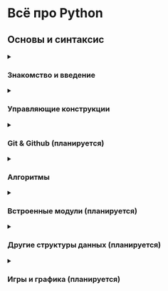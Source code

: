# Всё про Python

## Основы и синтаксис

<details>
    <summary><h3>Знакомство и введение</h3></summary>
    <h4>Введение</h2>
    <ul>
      <li><a href="https://github.com/Codynodycom/python-easy-m1-l1/blob/main/theory/1-base-what-is-python.md">Что такое Python</a></li>
      <li><a href="https://github.com/Codynodycom/python-easy-m1-l1/blob/main/theory/2-base-first-program.md">Первая программа</a></li>
      <li><a href="https://github.com/Codynodycom/python-easy-m1-l1/blob/main/theory/3-base-arifmetics.md">Арифметические операторы</a></li>
      <li><a href="https://github.com/Codynodycom/python-easy-m1-l1/blob/main/theory/4-base-numbers-operations.md">Операции над числами</a></li>
    </ul>
    <h4>Переменные и типы данных</h2>
    <ul>
      <li><a href="https://github.com/Codynodycom/python-easy-m1-l2/blob/main/theory/1.0-variables.md">Переменные</a></li>
      <li><a href="https://github.com/Codynodycom/python-easy-m1-l2/blob/main/theory/1.1-systems.md">Системы счисления (кратко)</a></li>
      <li><a href="https://github.com/Codynodycom/python-easy-m1-l2/blob/main/theory/1.2-data-types.md">Типы данных</a></li>
      <li><a href="https://github.com/Codynodycom/python-easy-m1-l2/blob/main/theory/2-operators.md">Операторы присваивания</a></li>
      <li><a href="https://github.com/Codynodycom/python-easy-m1-l2/blob/main/theory/3-priority.md">Приоритеты операторв</a></li>
      <li><a href="https://github.com/Codynodycom/python-easy-m1-l2/blob/main/theory/4-interpreter.md">Интерпретатор</a></li>
      <li><a href="https://github.com/Codynodycom/python-easy-m1-l2/blob/main/theory/5-input-convert.md">Ввод данных и преобразование типов</a></li>
    </ul>
    <h4>Строки</h2>
    <ul>
      <li><a href="https://github.com/Codynodycom/python-easy-m1-l3/blob/main/theory/01-string-base.md">Тип данных string</a></li>
      <li><a href="https://github.com/Codynodycom/python-easy-m1-l3/blob/main/theory/02-indexes.md">Индексы строк</a></li>
      <li><a href="https://github.com/Codynodycom/python-easy-m1-l3/blob/main/theory/03-slices.md">Срезы</a></li>
      <li><a href="https://github.com/Codynodycom/python-easy-m1-l3/blob/main/theory/04-methods.md">Немного методов</a></li>
    </ul>
    <h4>Методы строк</h2>
    <ul>
      <li><a href="https://github.com/Codynodycom/python-easy-m1-l4/blob/main/theory/01-strings-methods.md">Частоиспользуемые методы строк</a></li>
      <li><a href="https://github.com/Codynodycom/python-easy-m1-l4/blob/main/theory/02-list-of-methods.md">Все методы строк</a></li>
    </ul>
    <h4>Логичексий тип данных</h2>
    <ul>
      <li><a href="https://github.com/Codynodycom/python-easy-m1-l5/blob/main/theory/01-logic-operators.md">Логические операторы</a></li>
      <li><a href="https://github.com/Codynodycom/python-easy-m1-l5/blob/main/theory/02-coditions.md">Условные конструкции</a></li>
      <li><a href="https://github.com/Codynodycom/python-easy-m1-l5/blob/main/theory/03-coditions-examples.md">Примеры реализации условий</a></li>
    </ul>
</details>

<details>
    <summary><h3>Управляющие конструкции</h3></summary>
    <h4>Условия</h2>
    <ul>
      <li><a href="https://github.com/Codynodycom/python-easy-m1-l6/blob/main/theory/01-1-operators.md">Операторы сравнения</a></li>
      <li><a href="https://github.com/Codynodycom/python-easy-m1-l6/blob/main/theory/01-conditions.md">Условные конструкции</a></li>
      <li><a href="https://github.com/Codynodycom/python-easy-m1-l6/blob/main/theory/02-examples-if.md">Примеры условий и вложенные условия</a></li>
    </ul>
    <h4>Циклы</h2>
    <ul>
      <li><a href="https://github.com/Codynodycom/python-easy-m2-l11/blob/main/theory/01-01-while_loop.md">Цикл while</a></li>
      <li><a href="https://github.com/Codynodycom/python-easy-m2-l11/blob/main/theory/01-02-while_exmpls.md">Классичесские примеры применения цикла while</a></li>
      <li><a href="https://github.com/Codynodycom/python-easy-m2-l12/blob/main/theory/1.0-loop.md">Цикл for</a></li>
      <li><a href="https://github.com/Codynodycom/python-easy-m2-l12/blob/main/theory/1.1-examples.md">Примеры применения цикла for</a></li>
    </ul>
    <h4>Функции</h2>
    <ul>
      <li><a href="https://github.com/Codynodycom/python-easy-m2-l14/blob/main/theory/1.0-functions.md">Что такое функции</a></li>
      <li><a href="https://github.com/Codynodycom/python-easy-m2-l14/blob/main/theory/1.1-return.md">Возвращаемое значение в функциях</a></li>
      <li><a href=""></a></li>
      <li><a href=""></a></li>
    </ul>
    
</details>

<details>
    <summary><h3>Git & Github (планируется)</h3></summary>
    <h4>Github</h2>
    <ul>
      <li><a href="#">Что такое Github (планируется)</a></li>
      <li><a href="#">Как опубликовать репозиторий на Github (планируется)</a></li>
    </ul>
    <h4>Git - система управления версиями</h2>
    <ul>
      <li><a href="#">Что такое Git. Установка и настройка (планируется)</a></li>
      <li><a href="#">Как склонировать репо (планируется)</a></li>
      <li><a href="">Как обновить репозиторий на Github (планируется)</a></li>
      <li><a href="">Как получить обновления с Github себе на копмпьютер (планируется)</a></li>
    </ul>
    
</details>

<details>
    <summary><h3>Алгоритмы</h3></summary>
    <h4>Обработка данных</h2>
    <ul>
      <li><a href="https://github.com/Codynodycom/python-easy-m3-l18/blob/main/theory/01-01-intro.md">Алгоритмы - о важном</a></li>
      <li><a href="https://github.com/Codynodycom/python-easy-m3-l19/blob/main/theory/01-01-filtering.md">Фильтрация данных</a></li>
      <li><a href="https://github.com/Codynodycom/python-easy-m3-l19/blob/main/theory/01-02-list-methods.md">Методы для работы со списками</a></li>
    </ul>
    <h4>Сортировки</h2>
    <ul>
      <li><a href="https://github.com/Codynodycom/python-easy-m3-l18/blob/main/theory/02-01-sort-algorithms.md">Алгоритмы сортировок</a></li>
      <li><a href="https://github.com/Codynodycom/python-easy-m3-l18/blob/main/theory/02-02-algorithms.md">Реализация сортировок</a></li>
    </ul>
    <h4>Шифрование</h2>
    <ul>
      <li><a href="https://github.com/Codynodycom/python-easy-m3-l18/blob/main/theory/01-02-encryption.md">Немного про шифрование</a></li>
      <li><a href="https://github.com/Codynodycom/python-easy-m3-l19/blob/main/theory/02-01-encryption.md">Базовые алгоритмы шифрования</a></li>
    </ul>
    
</details>

<details>
    <summary><h3>Встроенные модули (планируется)</h3></summary>
    <h4>Работа с датой и временем</h2>
    <ul>
      <li><a href="">Модуль time (планируется)</a></li>
      <li><a href="">Модуль datetime (планируется)</a></li>
      <li><a href="">Частоиспользуемые скрипты (планируется)</a></li>
    </ul>
    <h4>Random</h2>
    <ul>
      <li><a href="">Работа с числами (планируется)</a></li>
      <li><a href="">Работа со строками (планируется)</a></li>
      <li><a href="">Работа со списками (планируется)</a></li>
    </ul>
    <h4>Работа с файловой системой</h2>
    <ul>
      <li><a href="">Модуль os (планируется)</a></li>
      <li><a href="">Модуль sys (планируется)</a></li>
    </ul>
    <h4>Математика</h2>
    <ul>
      <li><a href="">Модуль math (планируется)</a></li>
    </ul>
    
</details>

<details>
    <summary><h3>Другие структуры данных (планируется)</h3></summary>
    <h4>Списки и массивы</h2>
    <ul>
      <li><a href="">Списки (планируется)</a></li>
      <li><a href="">Методы списков (планируется)</a></li>
      <li><a href="">Вложенные списки (планируется)</a></li>
      <li><a href="">Массивы (планируется)</a></li>
      <li><a href="">Алгоритмы работы с массивами (планируется)</a></li>
      <li><a href="">Пример с игрой крестики-нолики (планируется)</a></li>
    </ul>
    <h4>Словари</h2>
    <ul>
      <li><a href="">Что такое словари (планируется)</a></li>
      <li><a href="">Что такое JSON-формат (планируется)</a></li>
      <li><a href="">Методы работы со словарями (планируется)</a></li>
      <li><a href="">Вложенные структуры данных и словари (планируется)</a></li>
    </ul>
    <h4>Множества</h2>
    <ul>
      <li><a href="">Что такое множества (планируется)</a></li>
      <li><a href="">Методы работы со множествами (планируется)</a></li>
      <li><a href="">Алгоритмы работы со множествами (планируется)</a></li>
    </ul>
    <h4>Коллекции</h2>
    <ul>
      <li><a href="">Почему коллекции? Модуль collections (планируется)</a></li>
      <li><a href="">Методы работы с коллекциями (планируется)</a></li>
      <li><a href="">Примеры алгоритмов с коллекциями (планируется)</a></li>
    </ul>
</details> 

<details>
    <summary><h3>Игры и графика (планируется)</h3></summary>
    <h4>Графика в python</h2>
    <ul>
      <li><a href="">Модуль turtle (планируется)</a></li>
      <li><a href="">Методы работы с модулем turtle (планируется)</a></li>
      <li><a href="">Объекты и методы (планируется)</a></li>
      <li><a href="">Алгоритмы работы с turtle (планируется)</a></li>
      <li><a href="">Что такое событие и их обработка (планируется)</a></li>
      <li><a href="">Обработка событий экрана и мыши (планируется)</a></li>
      <li><a href="">Обработка событий клавиатуры (планируется)</a></li>
      <li><a href="">Работа с дисплеем и слоями (планируется)</a></li>
    </ul>
    <h4>2D-игры в python</h2>
    <ul>
      <li><a href="">Модуль pygame. Обзор (планируется)</a></li>
      <li><a href="">Структура проектов (планируется)</a></li>
      <li><a href="">Работа с дисплеем (планируется)</a></li>
      <li><a href="">Математика и геометрия при создании игр (планируется)</a></li>
      <li><a href="">Геометрические фигуры (планируется)</a></li>
      <li><a href="">Первая 2D-игра (планируется)</a></li>
      <li><a href="">Обработка событий клавиатуры (планируется)</a></li>
      <li><a href="">Обработка событий мыши (планируется)</a></li>
      <li><a href="">Спрайты и столкновения (планируется)</a></li>
    </ul>
    
</details>

